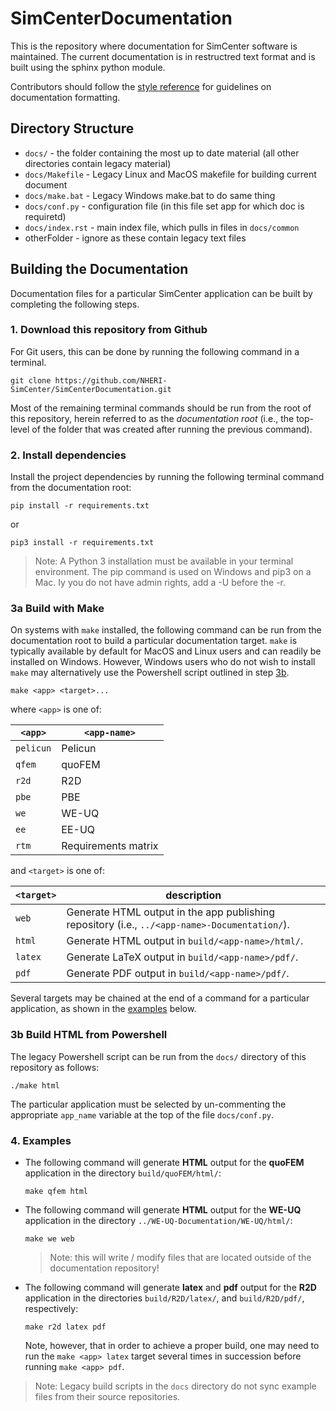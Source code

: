 # SimCenterDocumentation

This is the repository where documentation for SimCenter software is maintained. The current documentation is in restructred text format and is built using the sphinx python module.

Contributors should follow the [style reference](docstyle.md) for guidelines on documentation formatting.

## Directory Structure

+ `docs/`   - the folder containing the most up to date material (all other directories contain legacy material)
+ `docs/Makefile` - Legacy Linux and MacOS makefile for building current document
+ `docs/make.bat`   - Legacy Windows make.bat to do same thing
+ `docs/conf.py` - configuration file (in this file set app for which doc is requiretd)
+ `docs/index.rst` - main index file, which pulls in files in `docs/common`
+ otherFolder - ignore as these contain legacy text files


## Building the Documentation

Documentation files for a particular SimCenter application can be built by completing the following steps.

### 1. Download this repository from Github

For Git users, this can be done by running the following command in a terminal.

```shell
git clone https://github.com/NHERI-SimCenter/SimCenterDocumentation.git
```

Most of the remaining terminal commands should be run from the root of this repository, herein referred to as the *documentation root* (i.e., the top-level of the folder that was created after running the previous command).

### 2. Install dependencies

Install the project dependencies by running the following terminal command from the documentation root:

```shell
pip install -r requirements.txt
```

or

```shell
pip3 install -r requirements.txt
```

> Note: A Python 3 installation must be available in your terminal environment. The pip command is used on Windows and pip3 on a Mac. Iy you do not have admin rights, add a -U before the -r.

### 3a Build with Make

On systems with `make` installed, the following command can be run from the documentation root to build a particular documentation target. `make` is typically available by default for MacOS and Linux users and can readily be installed on Windows. However, Windows users who do not wish to install `make` may alternatively use the Powershell script outlined in step [3b](#Build-HTML-from-Powershell).

```shell
make <app> <target>...
```

where `<app>` is one of:

| `<app>` |  `<app-name>` |
| --------|---------------|
| `pelicun` |  Pelicun
| `qfem`    |  quoFEM
| `r2d`     |  R2D
| `pbe`     |  PBE
| `we`      |  WE-UQ
| `ee`      |  EE-UQ
| `rtm`     |  Requirements matrix

and `<target>` is one of:

| `<target>` | description |
|------------|-------------|
|  `web`    | Generate HTML output in the app publishing repository (i.e., `../<app-name>-Documentation/`).
|  `html`   | Generate HTML output in `build/<app-name>/html/`.
|  `latex`  | Generate LaTeX output in `build/<app-name>/pdf/`.
|  `pdf`    | Generate PDF output in `build/<app-name>/pdf/`.


Several targets may be chained at the end of a command for a particular application, as shown in the [examples](#examples) below.

### 3b Build HTML from Powershell

The legacy Powershell script can be run from the `docs/` directory of this repository as follows:

```
./make html
```

The particular application must be selected by un-commenting the appropriate `app_name` variable at the top of the file `docs/conf.py`.

### 4. Examples

- The following command will generate **HTML** output for the **quoFEM** application in the directory `build/quoFEM/html/`:

    ```shell
    make qfem html
    ```

- The following command will generate **HTML** output for the **WE-UQ** application in the directory `../WE-UQ-Documentation/WE-UQ/html/`:

    ```shell
    make we web
    ```
    > Note: this will write / modify files that are located outside of the documentation repository!

- The following command will generate **latex** and **pdf** output for the **R2D** application in the directories `build/R2D/latex/`, and `build/R2D/pdf/`, respectively:

    ```shell
    make r2d latex pdf
    ```
    Note, however, that in order to achieve a proper build, one may need to run the `make <app> latex` target several times in succession before running `make <app> pdf`.

> Note: Legacy build scripts in the `docs` directory do not sync example files from their source repositories.

